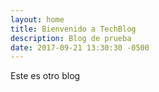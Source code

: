 ```yaml
---
layout: home
title: Bienvenido a TechBlog
description: Blog de prueba
date: 2017-09-21 13:30:30 -0500
---
```

Este es otro blog